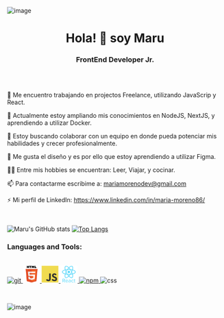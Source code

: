 ![image](https://user-images.githubusercontent.com/55419544/126087555-b31b4f41-87f8-4389-8d2f-7ef1136a949d.png)
<h1 align="center">Hola! 👋 soy Maru</h1>
<h3 align="center">FrontEnd Developer Jr.</h3>
<br> </br>

🔭 Me encuentro trabajando en projectos Freelance, utilizando JavaScrip y React.

🌱 Actualmente estoy ampliando mis conocimientos en NodeJS, NextJS, y aprendiendo a utilizar Docker.

👯 Estoy buscando colaborar con un equipo en donde pueda potenciar mis habilidades y crecer profesionalmente.

🌸 Me gusta el diseño y es por ello que estoy aprendiendo a utilizar Figma.

👩🏻 Entre mis hobbies se encuentran: Leer, Viajar, y cocinar.

📫 Para contactarme escribime a: mariamorenodev@gmail.com  

⚡ Mi perfil de LinkedIn:  https://www.linkedin.com/in/maria-moreno86/

<br>

![Maru's GitHub stats](https://github-readme-stats.vercel.app/api?username=maru8605&hide=contribs,prs&theme=buefy&show_icons=true) [![Top Langs](https://github-readme-stats.vercel.app/api/top-langs/?username=maru8605&layout=compact&theme=buefy)](https://github.com/maru8605/github-readme-stats) 

<h3>Languages and Tools:</h3>
<br>
<a href="https://git-scm.com/" target="_blank"> <img src="https://www.vectorlogo.zone/logos/git-scm/git-scm-icon.svg" alt="git" width="40" height="40"/> </a> <a href="https://www.w3.org/html/" target="_blank"> <img src="https://raw.githubusercontent.com/devicons/devicon/master/icons/html5/html5-original-wordmark.svg" alt="html5" width="40" height="40"/> </a>  <a href="https://developer.mozilla.org/en-US/docs/Web/JavaScript" target="_blank"> <img src="https://raw.githubusercontent.com/devicons/devicon/master/icons/javascript/javascript-original.svg" alt="javascript" width="40" height="40"/> </a>  <a href="https://reactjs.org/" target="_blank"> <img src="https://raw.githubusercontent.com/devicons/devicon/master/icons/react/react-original-wordmark.svg" alt="react" width="40" height="40"/> </a> <a href="https://www.npmjs.com/" target="_blank"> <img src="https://user-images.githubusercontent.com/55419544/126092424-17db1e1a-d2a2-4c14-9047-141323ed5272.png" alt="npm" width="40" height="40"/> </a> <img src="https://user-images.githubusercontent.com/55419544/126090680-d9c16945-4088-453c-9c23-b457403cfc93.png" alt="css" width="40" height="40"/> </p> 


<p align="right"> <a href="https://twitter.com/maru_1101" target="blank"> <img src="https://img.shields.io/twitter/follow/maru_1101?logo=twitter&style=for-the-badge" alt="" /> </a> </p>

![image](https://user-images.githubusercontent.com/55419544/126087555-b31b4f41-87f8-4389-8d2f-7ef1136a949d.png)



